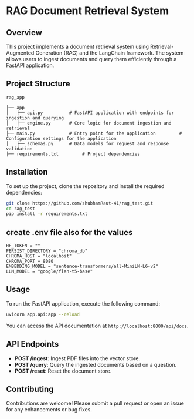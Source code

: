 # RAG Document Retrieval System

## Overview
This project implements a document retrieval system using Retrieval-Augmented Generation (RAG) and the LangChain framework. The system allows users to ingest documents and query them efficiently through a FastAPI application.

## Project Structure
```
rag_app

├── app
│   ├── api.py          # FastAPI application with endpoints for ingestion and querying
│   ├── engine.py       # Core logic for document ingestion and retrieval
├── main.py             # Entry point for the application         # Configuration settings for the application
│   ├── schemas.py      # Data models for request and response validation
├── requirements.txt         # Project dependencies
```

## Installation
To set up the project, clone the repository and install the required dependencies:

```bash
git clone https://github.com/shubhamRaut-41/rag_test.git
cd rag_test
pip install -r requirements.txt
```
## create .env file also for the values
    HF_TOKEN = ""
    PERSIST_DIRECTORY = "chroma_db"
    CHROMA_HOST = "localhost"
    CHROMA_PORT = 8080  
    EMBEDDING_MODEL = "sentence-transformers/all-MiniLM-L6-v2"
    LLM_MODEL = "google/flan-t5-base"

## Usage
To run the FastAPI application, execute the following command:

```bash
uvicorn app.api:app --reload
```

You can access the API documentation at `http://localhost:8000/api/docs`.

## API Endpoints
- **POST /ingest**: Ingest PDF files into the vector store.
- **POST /query**: Query the ingested documents based on a question.
- **POST /reset**: Reset the document store.


## Contributing
Contributions are welcome! Please submit a pull request or open an issue for any enhancements or bug fixes.
